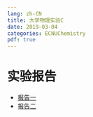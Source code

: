 ```yaml
---
lang: zh-CN
title: 大学物理实验C
date: 2019-03-04
categories: ECNUChemistry
pdf: true
---
```

# 实验报告
* [报告一](https://dev.tencent.com/api/share/download/9019a1e1-5fd9-4d60-b3b5-8eecf7a85a67)
* [报告二](https://dev.tencent.com/api/share/download/42df112c-0b1f-4e9f-8c47-a9d24b82f657)